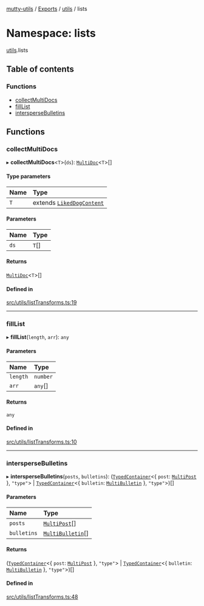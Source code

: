 [mutty-utils](../README.md) / [Exports](../modules.md) / [utils](utils.md) / lists

# Namespace: lists

[utils](utils.md).lists

## Table of contents

### Functions

- [collectMultiDocs](utils.lists.md#collectmultidocs)
- [fillList](utils.lists.md#filllist)
- [intersperseBulletins](utils.lists.md#interspersebulletins)

## Functions

### collectMultiDocs

▸ **collectMultiDocs**<`T`\>(`ds`): [`MultiDoc`](../modules.md#multidoc)<`T`\>[]

#### Type parameters

| Name | Type |
| :------ | :------ |
| `T` | extends [`LikedDogContent`](../interfaces/LikedDogContent.md) |

#### Parameters

| Name | Type |
| :------ | :------ |
| `ds` | `T`[] |

#### Returns

[`MultiDoc`](../modules.md#multidoc)<`T`\>[]

#### Defined in

[src/utils/listTransforms.ts:19](https://github.com/jonlaing/mutty-utils/blob/3aaf626/src/utils/listTransforms.ts#L19)

___

### fillList

▸ **fillList**(`length`, `arr`): `any`

#### Parameters

| Name | Type |
| :------ | :------ |
| `length` | `number` |
| `arr` | `any`[] |

#### Returns

`any`

#### Defined in

[src/utils/listTransforms.ts:10](https://github.com/jonlaing/mutty-utils/blob/3aaf626/src/utils/listTransforms.ts#L10)

___

### intersperseBulletins

▸ **intersperseBulletins**(`posts`, `bulletins`): ([`TypedContainer`](../modules.md#typedcontainer)<{ `post`: [`MultiPost`](../modules.md#multipost)  }, ``"type"``\> \| [`TypedContainer`](../modules.md#typedcontainer)<{ `bulletin`: [`MultiBulletin`](../modules.md#multibulletin)  }, ``"type"``\>)[]

#### Parameters

| Name | Type |
| :------ | :------ |
| `posts` | [`MultiPost`](../modules.md#multipost)[] |
| `bulletins` | [`MultiBulletin`](../modules.md#multibulletin)[] |

#### Returns

([`TypedContainer`](../modules.md#typedcontainer)<{ `post`: [`MultiPost`](../modules.md#multipost)  }, ``"type"``\> \| [`TypedContainer`](../modules.md#typedcontainer)<{ `bulletin`: [`MultiBulletin`](../modules.md#multibulletin)  }, ``"type"``\>)[]

#### Defined in

[src/utils/listTransforms.ts:48](https://github.com/jonlaing/mutty-utils/blob/3aaf626/src/utils/listTransforms.ts#L48)
